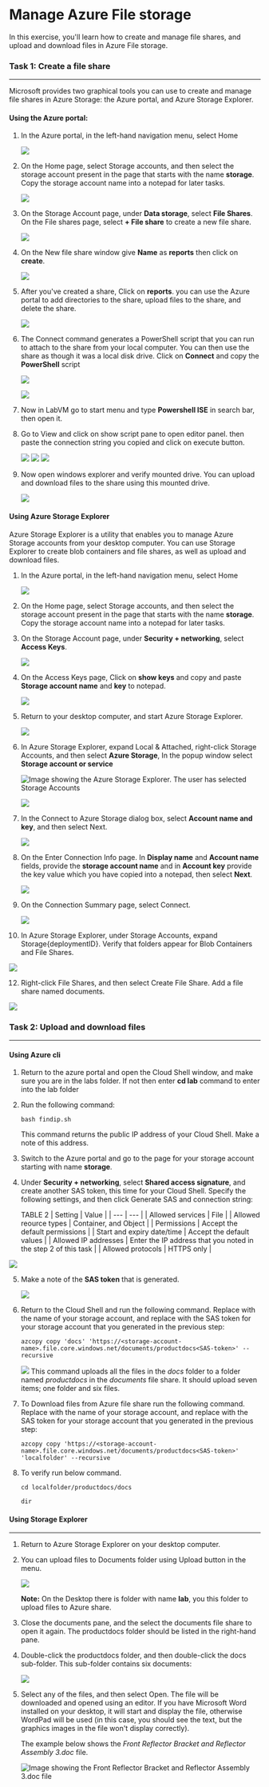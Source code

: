 # Manage Azure File storage

In this exercise, you'll learn how to create and manage file shares, and upload and download files in Azure File storage.


### Task 1: Create a file share
--------------------------------

Microsoft provides two graphical tools you can use to create and manage file shares in Azure Storage: the Azure portal, and Azure Storage Explorer.

#### Using the Azure portal:

1. In the Azure portal, in the left-hand navigation menu, select Home

    ![](media/lab4/task3/1.png)

2. On the Home page, select Storage accounts, and then select the storage account present in the page that starts with the name **storage**. Copy the storage account name into a notepad for later tasks.

    ![](media/lab4/select-storage.png)

3. On the Storage Account page, under **Data storage**, select **File Shares**. On the File shares page, select **+ File share** to create a new file share.

    ![](media/lab4/create-fs.png)
    
4. On the New file share window give **Name** as **reports** then click on **create**.

    ![](media/lab4/create-fs2.png)
    
5. After you've created a share, Click on **reports**. you can use the Azure portal to add directories to the share, upload files to the share, and delete the share. 

    ![](media/lab4/fs-menu.png)

6. The Connect command generates a PowerShell script that you can run to attach to the share from your local computer. You can then use the share as though it was a local disk drive. Click on **Connect** and copy the **PowerShell** script

    ![](media/lab4/connect-fs.png)
    
    ![](media/lab4/connect-fs1.png)    
    
7. Now in LabVM go to start menu and type **Powershell ISE** in search bar, then open it.

8. Go to View and click on show script pane to open editor panel. then paste the connection string you copied and click on execute button.

    ![](media/lab4/sh-pane.png) 
    ![](media/lab4/ise-1.png) 
    ![](media/lab4/ise-2.png)     
    
9. Now open windows explorer and verify mounted drive. You can upload and download files to the share using this mounted drive.

    ![](media/lab4/mount-fs.png)   

#### Using Azure Storage Explorer

Azure Storage Explorer is a utility that enables you to manage Azure Storage accounts from your desktop computer.  You can use Storage Explorer to create blob containers and file shares, as well as upload and download files.

1.  In the Azure portal, in the left-hand navigation menu, select Home

    ![](media/lab4/task3/1.png)

2.  On the Home page, select Storage accounts, and then select the storage account present in the page that starts with the name **storage**. Copy the storage account name into a notepad for later tasks.

3.  On the Storage Account page, under **Security + networking**, select **Access Keys**.

    ![](media/lab4/sas1.png)

4.  On the Access Keys page, Click on **show keys** and copy and paste **Storage account name** and **key** to notepad.

    ![](media/lab4/ac1.png)

5.  Return to your desktop computer, and start Azure Storage Explorer.

    ![](media/lab4/task3/4-1.png)

6.  In Azure Storage Explorer, expand Local & Attached, right-click Storage Accounts, and then select **Azure Storage**, In the popup window select **Storage account or service**

    ![Image showing the Azure Storage Explorer. The user has selected Storage Accounts](https://docs.microsoft.com/en-us/learn/wwl-data-ai/explore-non-relational-data-stores-azure/media/6-local-attached.png)
    
    ![](media/lab4/se2.png)

8.  In the Connect to Azure Storage dialog box, select **Account name and key**, and then select Next.

    ![](media/lab4/se4-1.png)

9.  On the Enter Connection Info page. In **Display name** and **Account name** fields, provide the **storage account name** and in **Account key** provide the key value which you have copied into a notepad, then select **Next**.

    ![](media/lab4/se5.png)

10.  On the Connection Summary page, select Connect.

     ![](media/lab4/se6.png)

11. In Azure Storage Explorer, under Storage Accounts, expand Storage{deploymentID}. Verify that folders appear for Blob Containers and File Shares.

   ![](media/lab4/task3/8new.png)

12. Right-click File Shares, and then select Create File Share. Add a file share named documents.

   ![](media/lab4/task3/10-1.png)

### Task 2: Upload and download files
-------------------------------------

#### Using Azure cli

1.  Return to the azure portal and open the Cloud Shell window, and make sure you are in the labs folder. If not then enter **cd lab** command to enter into the lab folder

2.  Run the following command:

    ```
    bash findip.sh

    ```

    This command returns the public IP address of your Cloud Shell. Make a note of this address.

3.  Switch to the Azure portal and go to the page for your storage account starting with name **storage**.

4.  Under **Security + networking**, select **Shared access signature**, and create another SAS token, this time for your Cloud Shell. Specify the following settings, and then click Generate SAS and connection string:

    TABLE 2
    | Setting | Value |
    | --- | --- |
    | Allowed services | File |
    | Allowed reource types | Container, and Object |
    | Permissions | Accept the default permissions |
    | Start and expiry date/time | Accept the default values |
    | Allowed IP addresses | Enter the IP address that you noted in the step 2 of this task |
    | Allowed protocols | HTTPS only |

   ![](media/lab4/task3/10.png)
   
5. Make a note of the **SAS token** that is generated.

   ![](media/lab4/task3/11.png)

6.  Return to the Cloud Shell and run the following command. Replace <storage-account-name> with the name of your storage account, and replace <SAS-token> with the SAS token for your storage account that you generated in the previous step:

    ```
    azcopy copy 'docs' 'https://<storage-account-name>.file.core.windows.net/documents/productdocs<SAS-token>' --recursive

    ```

    ![](media/lab4/task3/12.png)
    This command uploads all the files in the *docs* folder to a folder named *productdocs* in the *documents* file share. It should upload seven items; one folder and six files.

7. To Download files from Azure file share run the following command. Replace <storage-account-name> with the name of your storage account, and replace <SAS-token> with the SAS token for your storage account that you generated in the previous step:

    ```
    azcopy copy 'https://<storage-account-name>.file.core.windows.net/documents/productdocs<SAS-token>' 'localfolder' --recursive

    ```        
8. To verify run below command.
    
    ```
    cd localfolder/productdocs/docs
    
    dir
    ``` 
    
#### Using Storage Explorer
------------------------------------------

1.  Return to Azure Storage Explorer on your desktop computer.

2.  You can upload files to Documents folder using Upload button in the menu.
    
    ![](media/lab4/upload-se.png)    
    
    **Note:** On the Desktop there is folder with name **lab**, you this folder to upload files to Azure share.
    
3.  Close the documents pane, and the select the documents file share to open it again. The productdocs folder should be listed in the right-hand pane.
    
4.  Double-click the productdocs folder, and then double-click the docs sub-folder. This sub-folder contains six documents:

    ![](media/lab4/task3/13.png)

5.  Select any of the files, and then select Open. The file will be downloaded and opened using an editor. If you have Microsoft Word installed on your desktop, it will start and display the file, otherwise WordPad will be used (in this case, you should see the text, but the graphics images in the file won't display correctly).

    The example below shows the *Front Reflector Bracket and Reflector Assembly 3.doc* file.

    ![Image showing the Front Reflector Bracket and Reflector Assembly 3.doc file](https://docs.microsoft.com/en-us/learn/wwl-data-ai/explore-non-relational-data-stores-azure/media/6-word-document.png)
